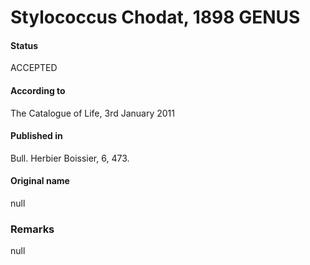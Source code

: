 Stylococcus Chodat, 1898 GENUS
=======

#### Status
ACCEPTED

#### According to
The Catalogue of Life, 3rd January 2011

#### Published in
Bull. Herbier Boissier, 6, 473.

#### Original name
null

### Remarks
null